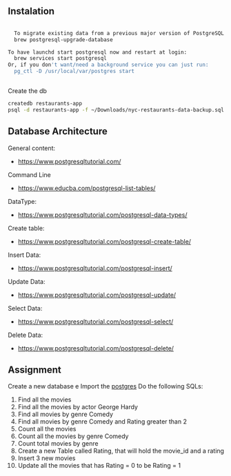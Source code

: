 ## Instalation

```sh

  To migrate existing data from a previous major version of PostgreSQL run:
  brew postgresql-upgrade-database

To have launchd start postgresql now and restart at login:
  brew services start postgresql
Or, if you don't want/need a background service you can just run:
  pg_ctl -D /usr/local/var/postgres start
  
  ```

Create the db

```sh
createdb restaurants-app
psql -d restaurants-app -f ~/Downloads/nyc-restaurants-data-backup.sql
```


## Database Architecture

General content:
* https://www.postgresqltutorial.com/

Command Line
* https://www.educba.com/postgresql-list-tables/

DataType:
* https://www.postgresqltutorial.com/postgresql-data-types/

Create table:
* https://www.postgresqltutorial.com/postgresql-create-table/


Insert Data:
* https://www.postgresqltutorial.com/postgresql-insert/

Update Data:
* https://www.postgresqltutorial.com/postgresql-update/

Select Data:
* https://www.postgresqltutorial.com/postgresql-select/

Delete Data:
* https://www.postgresqltutorial.com/postgresql-delete/


## Assignment

Create a new database e Import the [postgres](./postgres/movie_database.sql.zip)
Do the following SQLs:

1. Find all the movies
2. Find all the movies by actor George Hardy
3. Find all movies by genre Comedy
4. Find all movies by genre Comedy and Rating greater than 2
5. Count all the movies
6. Count all the movies by genre Comedy
7. Count total movies by genre
8. Create a new Table called Rating, that will hold the movie_id and a rating
9. Insert 3 new movies
10. Update all the movies that has Rating = 0 to be Rating = 1
